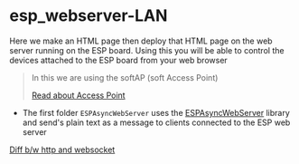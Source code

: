 # esp_webserver-LAN

Here we make an HTML page then deploy that HTML page on the web server running on the ESP board. Using this you will be able to control the devices attached to the ESP board from your web browser

> In this we are using the softAP (soft Access Point)
>
> <a href="https://randomnerdtutorials.com/esp32-access-point-ap-web-server/">Read about Access Point</a>

- The first folder `ESPAsyncWebServer` uses the <a href="https://github.com/me-no-dev/ESPAsyncWebServer">ESPAsyncWebServer</a> library and send's plain text as a message to clients connected to the ESP web server


<a href="https://developerinsider.co/difference-between-http-and-http-2-0-websocket/">Diff b/w http and websocket</a>
